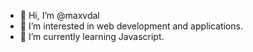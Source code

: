 - 👋 Hi, I’m @maxvdal
- 👀 I’m interested in web development and applications.
- 🌱 I’m currently learning Javascript.

<!---
maxvdal/maxvdal is a ✨ special ✨ repository because its `README.md` (this file) appears on your GitHub profile.
You can click the Preview link to take a look at your changes.
--->
